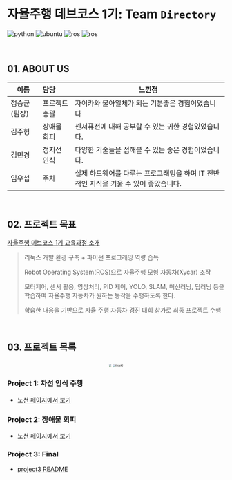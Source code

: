 # 자율주행 데브코스 1기: Team `Directory`

![python](https://img.shields.io/badge/python-2.7.0-orange?logo=python)
![ubuntu](https://img.shields.io/badge/ubuntu-18.04-violet?logo=ubuntu)
![ros](https://img.shields.io/badge/ros-kinetic-green?logo=ROS)
![ros](https://img.shields.io/badge/ros-melodic-skyblue?logo=ROS)

<br>

## 01. ABOUT US

| 이름         | 담당          | 느낀점                       |
| ------------ | :------------ | ---------------------------- |
| 정승균(팀장) | 프로젝트 총괄 | 자이카와 물아일체가 되는 기분좋은 경험이였습니다 |
| 김주형       | 장애물 회피 | 센서퓨전에 대해 공부할 수 있는 귀한 경험있었습니다.|
| 김민경       | 정지선 인식 | 다양한 기술들을 접해볼 수 있는 좋은 경험이었습니다. |
| 임우섭       | 주차 | 실제 하드웨어를 다루는 프로그래밍을 하며 IT 전반적인 지식을 키울 수 있어 좋았습니다. |

<br>

## 02. 프로젝트 목표
[자율주행 데브코스 1기 교육과정 소개](https://github.com/jsg921019/Directory)

> 리눅스 개발 환경 구축 + 파이썬 프로그래밍 역량 습득
>
> Robot Operating System(ROS)으로  자율주행 모형 자동차(Xycar) 조작
>
> 모터제어, 센서 활용, 영상처리, PID 제어, YOLO, SLAM, 머신러닝, 딥러닝 등을 학습하여 자율주행 자동차가 원하는 동작을 수행하도록 한다.
>
> 학습한 내용을 기반으로 자율 주행 자동차 경진 대회 참가로 최종 프로젝트 수행

<br>

## 03. 프로젝트 목록
<p align="center"><img src="https://grepp-cloudfront.s3.ap-northeast-2.amazonaws.com/programmers_imgs/learn/course-10822/sec05_img02.png" style="zoom:33%;" />
<img src="https://grepp-cloudfront.s3.ap-northeast-2.amazonaws.com/programmers_imgs/learn/course-10822/sec05_img03.png" alt="XycarA2" style="zoom:33%;" /></p>

### Project 1: 차선 인식 주행

- [노션 페이지에서 보기](https://www.notion.so/1-13e53617481f4baf83dfd3e7d4f52caf)

###  Project 2: 장애물 회피

- [노션 페이지에서 보기](https://www.notion.so/2-920963504e8a4e5c8ac666052b3d00b4)

###  Project 3: Final

- [project3 README](project3/README.md)
